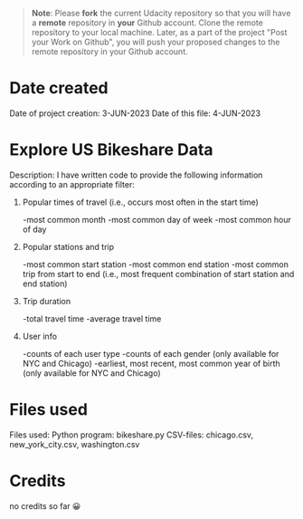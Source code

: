>**Note**: Please **fork** the current Udacity repository so that you will have a **remote** repository in **your** Github account. Clone the remote repository to your local machine. Later, as a part of the project "Post your Work on Github", you will push your proposed changes to the remote repository in your Github account.

# Date created
Date of project creation: 3-JUN-2023
Date of this file: 4-JUN-2023

# Explore US Bikeshare Data

Description: I have written code to provide the following information according to an appropriate filter:

1. Popular times of travel (i.e., occurs most often in the start time)

    -most common month
    -most common day of week
    -most common hour of day

2. Popular stations and trip

    -most common start station
    -most common end station
    -most common trip from start to end (i.e., most frequent combination of start station and end station)

3. Trip duration

    -total travel time
    -average travel time

4. User info

    -counts of each user type
    -counts of each gender (only available for NYC and Chicago)
    -earliest, most recent, most common year of birth (only available for NYC and Chicago)

# Files used
Files used: 
Python program: bikeshare.py
CSV-files: chicago.csv, new_york_city.csv, washington.csv

# Credits
no credits so far :grinning:

